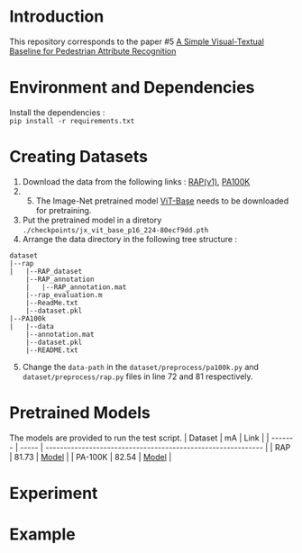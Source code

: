 # Introduction
This repository corresponds to the paper #5 
[A Simple Visual-Textual Baseline for Pedestrian Attribute Recognition](https://ieeexplore.ieee.org/stamp/stamp.jsp?tp=&arnumber=9782406&tag=1)

# Environment and Dependencies
Install the dependencies : <br>
`pip install -r requirements.txt`

# Creating Datasets
1. Download the data from the following links : [RAP(v1)](), [PA100K]()
2. 5. The Image-Net pretrained model [ViT-Base](https://github.com/rwightman/pytorch-image-models/releases/download/v0.1-vitjx/jx_vit_base_p16_224-80ecf9dd.pth) 
needs to be downloaded for pretraining.
3. Put the pretrained model in a diretory `./checkpoints/jx_vit_base_p16_224-80ecf9dd.pth`
4. Arrange the data directory in the following tree structure : 
```
dataset
|--rap
|   |--RAP_dataset
    |--RAP_annotation
    |   |--RAP_annotation.mat
    |--rap_evaluation.m
    |--ReadMe.txt
    |--dataset.pkl
|--PA100k
|   |--data
    |--annotation.mat
    |--dataset.pkl
    |--README.txt

```
5. Change the `data-path` in the `dataset/preprocess/pa100k.py` and `dataset/preprocess/rap.py` files in line 72 and 81 respectively.

# Pretrained Models
The models are provided to run the test script.
| Dataset | mA    | Link                                                         |
| ------- | ----- | ------------------------------------------------------------ |
| RAP     | 81.73 | [Model]()                                                    |
| PA-100K | 82.54 | [Model]()                                                    |

# Experiment


# Example

